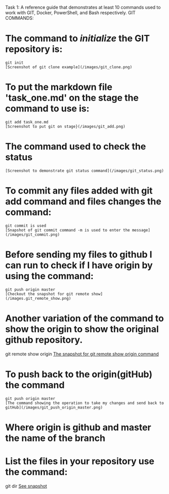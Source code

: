 Task 1: A reference guide that demonstrates at least 10 commands used to work with GIT, Docker, PowerShell, and Bash respectively.
GIT COMMANDS:
# The command to *initialize* the GIT repository is:
	git init
	[Screenshot of git clone example](/images/git_clone.png)
# To put the markdown file 'task_one.md' on the stage the command to use is:
	git add task_one.md
	[Screenshot to put git on stage}(/images/git_add.png)
# The command used to check the status 
    [Screenshot to demonstrate git status command](/images/git_status.png)
# To commit any files added with git add command and files changes the command:
	git commit is used
	[Snapshot of git commit command -m is used to enter the message](/images/git_commit.png)
# Before sending my files to github I can run to check if I have origin by using the command:
	git push origin master
	[Checkout the snapshot for git remote show](/images.git_remote_show.png)
# Another variation of the command to show the origin to show the original github repository.
   git remote show origin
   [The snapshot for git remote show origin command](/images/git_remote_show_origin.png)
# To push back to the origin(gitHub) the command
	git push origin master
	[The command showing the operation to take my changes and send back to gitHub](/images/git_push_origin_master.png)
# Where origin is github and master the name of the branch
# List the files in your repository use the command:
 git dir
 [See snapshot](/images/dir.png)
